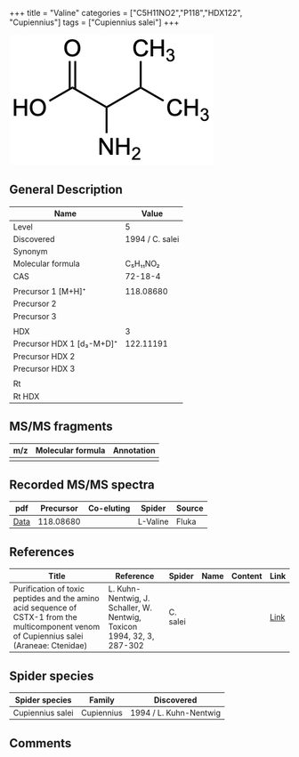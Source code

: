 +++
title = "Valine"
categories = ["C5H11NO2","P118","HDX122",
"Cupiennius"]
tags = ["Cupiennius salei"]
+++

![](/img/Valine.png)

## General Description

| Name                      | Value           |
|---------------------------|-----------------|
| Level                     | 5               |
| Discovered                | 1994 / C. salei |
| Synonym                   |                 |
| Molecular formula         | C₅H₁₁NO₂        |
| CAS                       | 72-18-4         |
|                           |                 |
| Precursor 1 [M+H]⁺        | 118.08680       |
| Precursor 2               |                 |
| Precursor 3               |                 |
|                           |                 |
| HDX                       | 3               |
| Precursor HDX 1 [d₃-M+D]⁺ | 122.11191       |
| Precursor HDX 2           |                 |
| Precursor HDX 3           |                 |
|                           |                 |
| Rt                        |                 |
| Rt HDX                    |                 |

## MS/MS fragments

| m/z | Molecular formula | Annotation |
|-----|-------------------|------------|
|     |                   |            |

## Recorded MS/MS spectra

| pdf      | Precursor | Co-eluting | Spider   | Source |
|----------|-----------|------------|----------|--------|
| [Data]() | 118.08680 |            | L-Valine | Fluka  |

## References

| Title                                                                                                                                      | Reference                                                              | Spider   | Name | Content | Link                                         |
|--------------------------------------------------------------------------------------------------------------------------------------------|------------------------------------------------------------------------|----------|------|---------|----------------------------------------------|
| Purification of toxic peptides and the amino acid sequence of CSTX-1 from the multicomponent venom of Cupiennius salei (Araneae: Ctenidae) | L. Kuhn-Nentwig, J. Schaller, W. Nentwig, Toxicon 1994, 32, 3, 287-302 | C. salei |      |         | [Link](https://doi.org/10.1016/0041-0101(94)90082-5) |

## Spider species

| Spider species   | Family     | Discovered             |
|------------------|------------|------------------------|
| Cupiennius salei | Cupiennius | 1994 / L. Kuhn-Nentwig |

## Comments